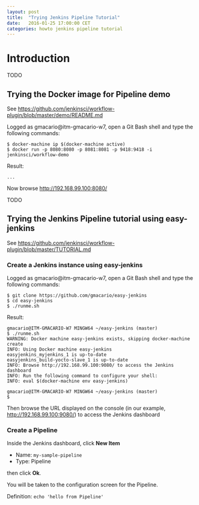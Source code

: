```yaml
---
layout: post
title:  "Trying Jenkins Pipeline Tutorial"
date:   2016-01-25 17:00:00 CET
categories: howto jenkins pipeline tutorial
---
```


# Introduction

TODO

## Trying the Docker image for Pipeline demo

See <https://github.com/jenkinsci/workflow-plugin/blob/master/demo/README.md>

Logged as gmacario@itm-gmacario-w7, open a Git Bash shell and type the following commands:

```
$ docker-machine ip $(docker-machine active)
$ docker run -p 8080:8080 -p 8081:8081 -p 9418:9418 -i jenkinsci/workflow-demo
```

Result:

```
...
```

Now browse <http://192.168.99.100:8080/>

TODO

## Trying the Jenkins Pipeline tutorial using easy-jenkins

See <https://github.com/jenkinsci/workflow-plugin/blob/master/TUTORIAL.md>

### Create a Jenkins instance using easy-jenkins

Logged as gmacario@itm-gmacario-w7, open a Git Bash shell and type the following commands:

```
$ git clone https://github.com/gmacario/easy-jenkins
$ cd easy-jenkins
$ ./runme.sh
```

Result:

```
gmacario@ITM-GMACARIO-W7 MINGW64 ~/easy-jenkins (master)
$ ./runme.sh
WARNING: Docker machine easy-jenkins exists, skipping docker-machine create
INFO: Using Docker machine easy-jenkins
easyjenkins_myjenkins_1 is up-to-date
easyjenkins_build-yocto-slave_1 is up-to-date
INFO: Browse http://192.168.99.100:9080/ to access the Jenkins dashboard
INFO: Run the following command to configure your shell:
INFO: eval $(docker-machine env easy-jenkins)

gmacario@ITM-GMACARIO-W7 MINGW64 ~/easy-jenkins (master)
$
```

Then browse the URL displayed on the console (in our example, <http://192.168.99.100:9080/>) to access the Jenkins dashboard

### Create a Pipeline

Inside the Jenkins dashboard, click **New Item**

* Name: `my-sample-pipeline`
* Type: Pipeline

then click **Ok**.

You will be taken to the configuration screen for the Pipeline.

Definition: `echo 'hello from Pipeline'`

<!-- EOF -->
